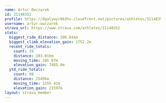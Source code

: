 ```yaml
---
name: Artur Owczarek
id: 31148352
profile: https://dgalywyr863hv.cloudfront.net/pictures/athletes/31148352/15906846/1/large.jpg
username: artur-owczarek
strava_url: https://www.strava.com/athletes/31148352
stats:
  biggest_ride_distance: 106.64km
  biggest_climb_elevation_gain: 1752.2m
  recent_ride_totals:
    count: 19
    distance: 383.01km
    moving_time: 28h 07m
    elevation_gain: 7485.9m
  ytd_ride_totals:
    count: 98
    distance: 2549km
    moving_time: 155h 41m
    elevation_gain: 21597m
layout: strava_member
--- 
```

